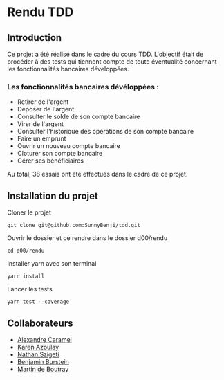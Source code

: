 # Rendu TDD

## Introduction
Ce projet a été réalisé dans le cadre du cours TDD.
L'objectif était de procéder à des tests qui tiennent compte de toute éventualité concernant les fonctionnalités bancaires développées.


### Les fonctionnalités bancaires dévéloppées :
- Retirer de l'argent
- Déposer de l'argent
- Consulter le solde de son compte bancaire
- Virer de l'argent
- Consulter l'historique des opérations de son compte bancaire
- Faire un emprunt
- Ouvrir un nouveau compte bancaire
- Cloturer son compte bancaire
- Gérer ses bénéficiaires

Au total, 38 essais ont été effectués dans le cadre de ce projet.


## Installation du projet
Cloner le projet
```
git clone git@github.com:SunnyBenji/tdd.git
```
Ouvrir le dossier et ce rendre dans le dossier d00/rendu
```
cd d00/rendu
```
Installer yarn avec son terminal
```
yarn install
```
Lancer les tests
```
yarn test --coverage
```

## Collaborateurs
- [Alexandre Caramel](https://github.com/Terminev)
- [Karen Azoulay](https://github.com/Karen160)
- [Nathan Szigeti](https://github.com/nathanszig)
- [Benjamin Burstein](https://github.com/SunnyBenji)
- [Martin de Boutray](https://github.com/MBoutray)